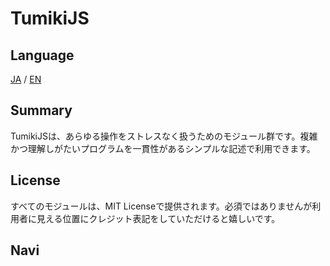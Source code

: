 # TumikiJS

## Language
[JA](https://github.com/TumikiJS/TumikiJS) / [EN]()

## Summary
TumikiJSは、あらゆる操作をストレスなく扱うためのモジュール群です。複雑かつ理解しがたいプログラムを一貫性があるシンプルな記述で利用できます。

## License
すべてのモジュールは、MIT Licenseで提供されます。必須ではありませんが利用者に見える位置にクレジット表記をしていただけると嬉しいです。

## Navi
